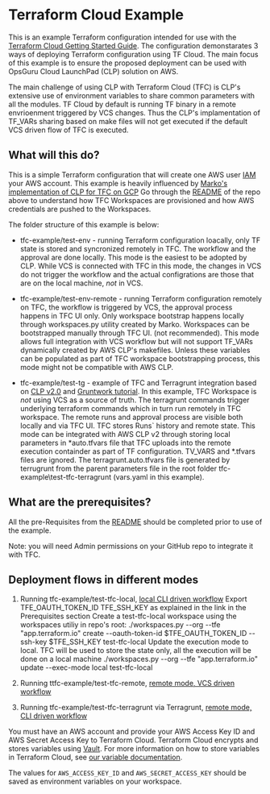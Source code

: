 # Terraform Cloud  Example

This is an example Terraform configuration intended for use with the [Terraform Cloud Getting Started Guide](https://learn.hashicorp.com/terraform/cloud-gettingstarted/tfc_overview). The configuration demonstarates 3 ways of deploying Terraform configuration using TF Cloud. The main focus of this example is to ensure the proposed deployment can be used with OpsGuru Cloud LaunchPad (CLP) solution on AWS. 

The main challenge of using CLP with Terraform Cloud (TFC) is CLP's extensive use of environment variables to share common parameters with all the modules. TF Cloud by default is running TF binary in a remote envrioenment triggered by VCS changes. Thus the CLP's implamentation of TF_VARs sharing based on make files will not get executed if the default VCS driven flow of TFC is executed.

## What will this do?

This is a simple Terraform configuration that will create one AWS user  [IAM](https://aws.amazon.com/iam/) your AWS account.
This example is heavily influenced by [Marko's implementation of CLP for TFC on GCP](https://github.com/ops-guru/gcp-clp-pci-dss-profile-tfe-example)
Go through the [README](https://github.com/ops-guru/gcp-clp-pci-dss-profile-tfe-example/blob/master/README.md) of the repo above to understand how TFC Workspaces are provisioned and how AWS credentials are pushed to the Workspaces.

The folder structure of this example is below:
- tfc-example/test-env - running Terraform configuration loacally, only TF state is stored and syncronized remotely in TFC. The workflow and the approval are done locally. This mode is the easiest to be adopted by CLP. While VCS is connected with TFC in this mode, the changes in VCS do not trigger the workflow and the actual configrations are those that are on the local machine, _not_ in VCS. 

- tfc-example/test-env-remote - running  Terraform configuration remotely on TFC, the workflow is triggered by VCS, the approval process happens in TFC UI only.
Only workspace bootstrap happens locally through workspaces.py utility created by Marko. Workspaces can be bootstrapped manually through TFC UI. (not recommended). This mode allows full integration with VCS workflow but will not support TF_VARs dynamically created by AWS CLP's makefiles. Unless these variables can be populated as part of TFC workspace bootstrapping process, this mode might not be compatible with AWS CLP.

- tfc-example/test-tg - example of TFC and Terragrunt integration based on [CLP v2.0](https://github.com/ops-guru/aws-clp-v2) and [Gruntwork tutorial](https://gruntwork.io/guides/foundations/how-to-use-gruntwork-infrastructure-as-code-library#integration_with_tfc_tfe). In this example, TFC Workspace is _not_ using VCS as a source of truth. The terragrunt commands trigger underlying terraform commands which in turn run remotely in TFC workspace. The remote runs and approval process are visible both locally and via TFC UI. TFC stores Runs` history and remote state. This mode can be integrated with AWS CLP v2 through storing local parameters in *auto.tfvars file that TFC uploads into the remote execution containder as part of TF configuration. TV_VARS and *.tfvars files are ignored.  The terragrunt.auto.tfvars file is generated by terrugrunt from the parent parameters file in the root folder tfc-example\test-tfc-terragrunt (vars.yaml in this example).


## What are the prerequisites?


All the pre-Requisites from the [README](https://github.com/ops-guru/gcp-clp-pci-dss-profile-tfe-example/blob/master/README.md) should be completed prior to use of the example.

Note: you will need Admin permissions on your GitHub repo to integrate it with TFC.


## Deployment flows in different modes

1. Running tfc-example/test-tfc-local, [local CLI driven workflow](https://www.terraform.io/docs/cloud/workspaces/settings.html#execution-mode)
 Export TFE_OAUTH_TOKEN_ID TFE_SSH_KEY as explained in the link in the Prerequisites section
 Create a test-tfc-local workspace using the workspaces utiliy in repo's root:
  ./workspaces.py --org <name of your org in TFC>  --tfe "app.terraform.io" create --oauth-token-id $TFE_OAUTH_TOKEN_ID --ssh-key $TFE_SSH_KEY test-tfc-local
  Update the execution mode to local. TFC will be used to store the state only, all the execution will be done on a local machine
  ./workspaces.py --org <name of your org in TFC> --tfe "app.terraform.io" update --exec-mode local test-tfc-local


2. Running ttfc-example/test-tfc-remote, [remote mode, VCS driven workflow](https://www.terraform.io/docs/cloud/run/ui.html)

3. Running tfc-example/test-tfc-terragrunt via Terragrunt, [remote mode, CLI driven workflow](https://www.terraform.io/docs/cloud/run/cli.html)

You must have an AWS account and provide your AWS Access Key ID and AWS Secret Access Key to Terraform Cloud. Terraform Cloud encrypts and stores variables using [Vault](https://www.vaultproject.io/). For more information on how to store variables in Terraform Cloud, see [our variable documentation](https://www.terraform.io/docs/cloud/workspaces/variables.html).

The values for `AWS_ACCESS_KEY_ID` and `AWS_SECRET_ACCESS_KEY` should be saved as environment variables on your workspace.
